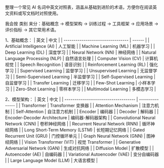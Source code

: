 整理一个常见 AI 名词中英文对照表，涵盖从基础到进阶的术语，方便你在阅读英文资料或写文档时对照使用。

我会按 类别 来分：基础概念 → 模型架构 → 训练过程 → 工具框架 → 应用场景 → 评价指标 → 其它常用术语。

1、基础概念：
| 英文                                | 中文     |
| --------------------------------- | ------ |
| Artificial Intelligence (AI)      | 人工智能   |
| Machine Learning (ML)             | 机器学习   |
| Deep Learning (DL)                | 深度学习   |
| Neural Network (NN)               | 神经网络   |
| Natural Language Processing (NLP) | 自然语言处理 |
| Computer Vision (CV)              | 计算机视觉  |
| Speech Recognition                | 语音识别   |
| Reinforcement Learning (RL)       | 强化学习   |
| Supervised Learning               | 监督学习   |
| Unsupervised Learning             | 无监督学习  |
| Semi-Supervised Learning          | 半监督学习  |
| Self-Supervised Learning          | 自监督学习  |
| Transfer Learning                 | 迁移学习   |
| Few-Shot Learning                 | 小样本学习  |
| Zero-Shot Learning                | 零样本学习  |
| Multimodal Learning               | 多模态学习  |

2、模型架构：
| 英文                                   | 中文              |
| ------------------------------------ | --------------- |
| Transformer                          | Transformer 变换器 |
| Attention Mechanism                  | 注意力机制           |
| Self-Attention                       | 自注意力机制          |
| Encoder                              | 编码器             |
| Decoder                              | 解码器             |
| Encoder-Decoder Architecture         | 编码器-解码器架构       |
| Convolutional Neural Network (CNN)   | 卷积神经网络          |
| Recurrent Neural Network (RNN)       | 循环神经网络          |
| Long Short-Term Memory (LSTM)        | 长短期记忆网络         |
| Gated Recurrent Unit (GRU)           | 门控循环单元          |
| Graph Neural Network (GNN)           | 图神经网络           |
| Vision Transformer (ViT)             | 视觉 Transformer  |
| Generative Adversarial Network (GAN) | 生成对抗网络          |
| Diffusion Model                      | 扩散模型            |
| Autoencoder (AE)                     | 自编码器            |
| Variational Autoencoder (VAE)        | 变分自编码器          |
| Large Language Model (LLM)           | 大语言模型           |
